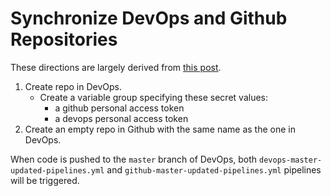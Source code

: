 # Synchronize DevOps and Github Repositories

These directions are largely derived from
[this post](https://stackoverflow.com/questions/36814023/how-to-synchronize-vsts-and-github-respositories-when-commits-are-made).

1. Create repo in DevOps.
    * Create a variable group specifying these secret values:
      * a github personal access token
      * a devops personal access token
1. Create an empty repo in Github with the same name as the one in DevOps.

When code is pushed to the `master` branch of DevOps, both
`devops-master-updated-pipelines.yml` and `github-master-updated-pipelines.yml`
pipelines will be triggered.
